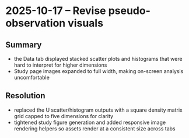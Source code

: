 # 2025-10-17 – Revise pseudo-observation visuals

## Summary
- the Data tab displayed stacked scatter plots and histograms that were hard to interpret for higher dimensions
- Study page images expanded to full width, making on-screen analysis uncomfortable

## Resolution
- replaced the U scatter/histogram outputs with a square density matrix grid capped to five dimensions for clarity
- tightened study figure generation and added responsive image rendering helpers so assets render at a consistent size across tabs
